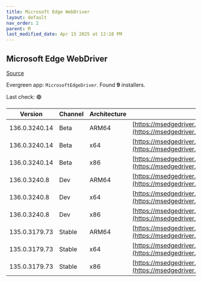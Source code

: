 ```yaml
---
title: Microsoft Edge WebDriver
layout: default
nav_order: 2
parent: M
last_modified_date: Apr 15 2025 at 12:18 PM
---
```


## Microsoft Edge WebDriver

[Source](https://www.microsoft.com/edge)

Evergreen app: `MicrosoftEdgeDriver`. Found **9** installers.

Last check: 🟢

| Version       | Channel | Architecture | URI                                                                                                                                            |
| ------------- | ------- | ------------ | ---------------------------------------------------------------------------------------------------------------------------------------------- |
| 136.0.3240.14 | Beta    | ARM64        | [https://msedgedriver.azureedge.net/136.0.3240.14/edgedriver_arm64.zip](https://msedgedriver.azureedge.net/136.0.3240.14/edgedriver_arm64.zip) |
| 136.0.3240.14 | Beta    | x64          | [https://msedgedriver.azureedge.net/136.0.3240.14/edgedriver_win64.zip](https://msedgedriver.azureedge.net/136.0.3240.14/edgedriver_win64.zip) |
| 136.0.3240.14 | Beta    | x86          | [https://msedgedriver.azureedge.net/136.0.3240.14/edgedriver_win32.zip](https://msedgedriver.azureedge.net/136.0.3240.14/edgedriver_win32.zip) |
| 136.0.3240.8  | Dev     | ARM64        | [https://msedgedriver.azureedge.net/136.0.3240.8/edgedriver_arm64.zip](https://msedgedriver.azureedge.net/136.0.3240.8/edgedriver_arm64.zip)   |
| 136.0.3240.8  | Dev     | x64          | [https://msedgedriver.azureedge.net/136.0.3240.8/edgedriver_win64.zip](https://msedgedriver.azureedge.net/136.0.3240.8/edgedriver_win64.zip)   |
| 136.0.3240.8  | Dev     | x86          | [https://msedgedriver.azureedge.net/136.0.3240.8/edgedriver_win32.zip](https://msedgedriver.azureedge.net/136.0.3240.8/edgedriver_win32.zip)   |
| 135.0.3179.73 | Stable  | ARM64        | [https://msedgedriver.azureedge.net/135.0.3179.73/edgedriver_arm64.zip](https://msedgedriver.azureedge.net/135.0.3179.73/edgedriver_arm64.zip) |
| 135.0.3179.73 | Stable  | x64          | [https://msedgedriver.azureedge.net/135.0.3179.73/edgedriver_win64.zip](https://msedgedriver.azureedge.net/135.0.3179.73/edgedriver_win64.zip) |
| 135.0.3179.73 | Stable  | x86          | [https://msedgedriver.azureedge.net/135.0.3179.73/edgedriver_win32.zip](https://msedgedriver.azureedge.net/135.0.3179.73/edgedriver_win32.zip) |
